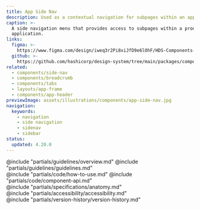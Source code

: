 ```yaml
---
title: App Side Nav
description: Used as a contextual navigation for subpages within an application.
caption: >-
  A side navigation menu that provides access to subpages within a product or
  application.
links:
  figma: >-
    https://www.figma.com/design/iweq3r2Pi8xiJfD9e6lOhF/HDS-Components-v2.0?m=auto&node-id=67337-21425&t=UPVdPTgYF1VjiD7R-1
  github: >-
    https://github.com/hashicorp/design-system/tree/main/packages/components/src/components/hds/app-side-nav
related:
  - components/side-nav
  - components/breadcrumb
  - components/tabs
  - layouts/app-frame
  - components/app-header
previewImage: assets/illustrations/components/app-side-nav.jpg
navigation:
  keywords:
    - navigation
    - side navigation
    - sidenav
    - sidebar
status:
  updated: 4.20.0
---
```


<section data-tab="Guidelines">
  @include "partials/guidelines/overview.md"
  @include "partials/guidelines/guidelines.md"
</section>

<section data-tab="Code">
  @include "partials/code/how-to-use.md"
  @include "partials/code/component-api.md"
</section>

<section data-tab="Specifications">
  @include "partials/specifications/anatomy.md"
</section>

<section data-tab="Accessibility">
  @include "partials/accessibility/accessibility.md"
</section>

<section data-tab="Version history">
  @include "partials/version-history/version-history.md"
</section>
